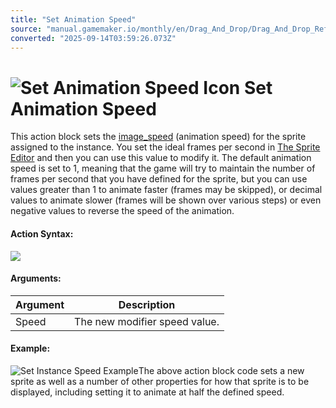 ```yaml
---
title: "Set Animation Speed"
source: "manual.gamemaker.io/monthly/en/Drag_And_Drop/Drag_And_Drop_Reference/Instance/Set_Animation_Speed.htm"
converted: "2025-09-14T03:59:26.073Z"
---
```


# ![Set Animation Speed Icon](../../../assets/Images/Scripting_Reference/Drag_And_Drop/Reference/Instance/i_Instance_Set_Speed.png) Set Animation Speed

This action block sets the [image\_speed](../../../GameMaker_Language/GML_Reference/Asset_Management/Sprites/Sprite_Instance_Variables/image_speed.md) (animation speed) for the sprite assigned to the instance. You set the ideal frames per second in [The Sprite Editor](../../../The_Asset_Editors/Sprites.md) and then you can use this value to modify it. The default animation speed is set to 1, meaning that the game will try to maintain the number of frames per second that you have defined for the sprite, but you can use values greater than 1 to animate faster (frames may be skipped), or decimal values to animate slower (frames will be shown over various steps) or even negative values to reverse the speed of the animation.

#### Action Syntax:

![](../../../assets/Images/Scripting_Reference/Drag_And_Drop/Reference/Instance/a_Instance_Set_Speed.png)

#### Arguments:

| Argument | Description |
| --- | --- |
| Speed | The new modifier speed value. |

#### Example:

![Set Instance Speed Example](../../../assets/Images/Scripting_Reference/Drag_And_Drop/Reference/Instance/e_Instance_Set_Sprite.png)The above action block code sets a new sprite as well as a number of other properties for how that sprite is to be displayed, including setting it to animate at half the defined speed.